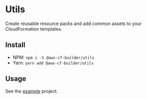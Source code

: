 # Utils

Create reusable resource packs and add common assets to your CloudFormation templates.

## Install

- NPM: `npm i -S @aws-cf-builder/utils`
- Yarn: `yarn add @aws-cf-builder/utils`

## Usage

See the [example](../example/README.md) project.
